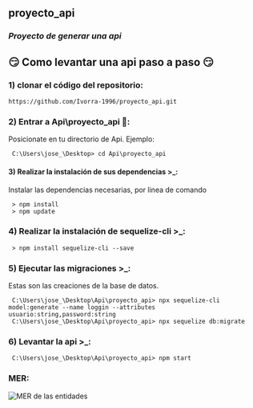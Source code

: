 ## proyecto_api
### _Proyecto de generar una api_


## 😏 Como levantar una api paso a paso 😏

### 1) clonar el código del repositorio:
    
    https://github.com/Ivorra-1996/proyecto_api.git

### 2) Entrar a Api\proyecto_api 📁:
Posicionate en tu directorio de Api.
Ejemplo:
     
     C:\Users\jose_\Desktop> cd Api\proyecto_api
    
#### 3) Realizar la instalación de sus dependencias >_:
Instalar las dependencias necesarias, por linea de comando
     
     > npm install 
     > npm update

### 4) Realizar la instalación de sequelize-cli >_:

     > npm install sequelize-cli --save
     
### 5) Ejecutar las migraciones >_:
Estas son las creaciones de la base de datos.
     
     C:\Users\jose_\Desktop\Api\proyecto_api> npx sequelize-cli model:generate --name loggin --attributes usuario:string,password:string
     C:\Users\jose_\Desktop\Api\proyecto_api> npx sequelize db:migrate

### 6) Levantar la api >_:

     C:\Users\jose_\Desktop\Api\proyecto_api> npm start


### MER:

![MER de las entidades](https://raw.githubusercontent.com/Ivorra-1996/proyecto_api/main/mer.PNG)
